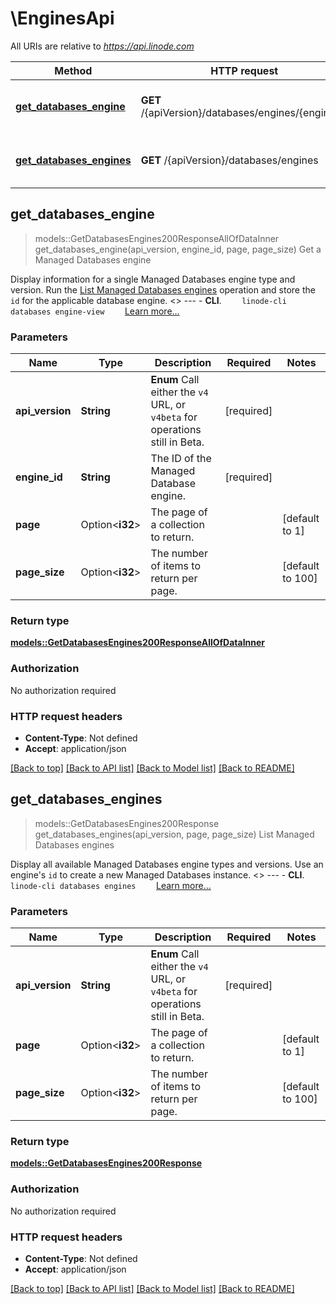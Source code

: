 # \EnginesApi

All URIs are relative to *https://api.linode.com*

Method | HTTP request | Description
------------- | ------------- | -------------
[**get_databases_engine**](EnginesApi.md#get_databases_engine) | **GET** /{apiVersion}/databases/engines/{engineId} | Get a Managed Databases engine
[**get_databases_engines**](EnginesApi.md#get_databases_engines) | **GET** /{apiVersion}/databases/engines | List Managed Databases engines



## get_databases_engine

> models::GetDatabasesEngines200ResponseAllOfDataInner get_databases_engine(api_version, engine_id, page, page_size)
Get a Managed Databases engine

Display information for a single Managed Databases engine type and version. Run the [List Managed Databases engines](https://techdocs.akamai.com/linode-api/reference/get-databases-engines) operation and store the `id` for the applicable database engine.   <<LB>>  ---   - __CLI__.      ```     linode-cli databases engine-view     ```      [Learn more...](https://techdocs.akamai.com/cloud-computing/docs/getting-started-with-the-linode-cli)

### Parameters


Name | Type | Description  | Required | Notes
------------- | ------------- | ------------- | ------------- | -------------
**api_version** | **String** | __Enum__ Call either the `v4` URL, or `v4beta` for operations still in Beta. | [required] |
**engine_id** | **String** | The ID of the Managed Database engine. | [required] |
**page** | Option<**i32**> | The page of a collection to return. |  |[default to 1]
**page_size** | Option<**i32**> | The number of items to return per page. |  |[default to 100]

### Return type

[**models::GetDatabasesEngines200ResponseAllOfDataInner**](get_databases_engines_200_response_allOf_data_inner.md)

### Authorization

No authorization required

### HTTP request headers

- **Content-Type**: Not defined
- **Accept**: application/json

[[Back to top]](#) [[Back to API list]](../README.md#documentation-for-api-endpoints) [[Back to Model list]](../README.md#documentation-for-models) [[Back to README]](../README.md)


## get_databases_engines

> models::GetDatabasesEngines200Response get_databases_engines(api_version, page, page_size)
List Managed Databases engines

Display all available Managed Databases engine types and versions. Use an engine's `id` to create a new Managed Databases instance.   <<LB>>  ---   - __CLI__.      ```     linode-cli databases engines     ```      [Learn more...](https://techdocs.akamai.com/cloud-computing/docs/getting-started-with-the-linode-cli)

### Parameters


Name | Type | Description  | Required | Notes
------------- | ------------- | ------------- | ------------- | -------------
**api_version** | **String** | __Enum__ Call either the `v4` URL, or `v4beta` for operations still in Beta. | [required] |
**page** | Option<**i32**> | The page of a collection to return. |  |[default to 1]
**page_size** | Option<**i32**> | The number of items to return per page. |  |[default to 100]

### Return type

[**models::GetDatabasesEngines200Response**](get_databases_engines_200_response.md)

### Authorization

No authorization required

### HTTP request headers

- **Content-Type**: Not defined
- **Accept**: application/json

[[Back to top]](#) [[Back to API list]](../README.md#documentation-for-api-endpoints) [[Back to Model list]](../README.md#documentation-for-models) [[Back to README]](../README.md)


